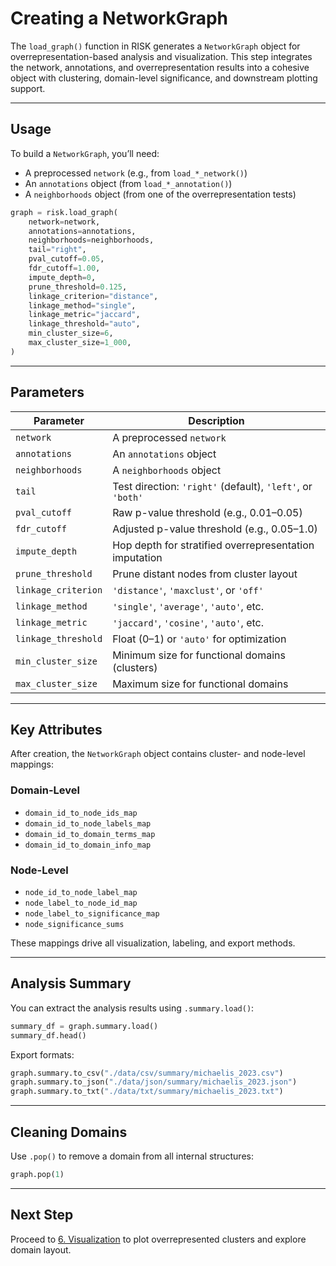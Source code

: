 # Creating a NetworkGraph

The `load_graph()` function in RISK generates a `NetworkGraph` object for overrepresentation-based analysis and visualization. This step integrates the network, annotations, and overrepresentation results into a cohesive object with clustering, domain-level significance, and downstream plotting support.

---

## Usage

To build a `NetworkGraph`, you’ll need:

- A preprocessed `network` (e.g., from `load_*_network()`)
- An `annotations` object (from `load_*_annotation()`)
- A `neighborhoods` object (from one of the overrepresentation tests)

```python
graph = risk.load_graph(
    network=network,
    annotations=annotations,
    neighborhoods=neighborhoods,
    tail="right",
    pval_cutoff=0.05,
    fdr_cutoff=1.00,
    impute_depth=0,
    prune_threshold=0.125,
    linkage_criterion="distance",
    linkage_method="single",
    linkage_metric="jaccard",
    linkage_threshold="auto",
    min_cluster_size=6,
    max_cluster_size=1_000,
)
```

---

## Parameters

| Parameter           | Description                                                |
| ------------------- | ---------------------------------------------------------- |
| `network`           | A preprocessed `network`                                   |
| `annotations`       | An `annotations` object                                    |
| `neighborhoods`     | A `neighborhoods` object                                   |
| `tail`              | Test direction: `'right'` (default), `'left'`, or `'both'` |
| `pval_cutoff`       | Raw p-value threshold (e.g., 0.01–0.05)                    |
| `fdr_cutoff`        | Adjusted p-value threshold (e.g., 0.05–1.0)                |
| `impute_depth`      | Hop depth for stratified overrepresentation imputation     |
| `prune_threshold`   | Prune distant nodes from cluster layout                    |
| `linkage_criterion` | `'distance'`, `'maxclust'`, or `'off'`                     |
| `linkage_method`    | `'single'`, `'average'`, `'auto'`, etc.                    |
| `linkage_metric`    | `'jaccard'`, `'cosine'`, `'auto'`, etc.                    |
| `linkage_threshold` | Float (0–1) or `'auto'` for optimization                   |
| `min_cluster_size`  | Minimum size for functional domains (clusters)             |
| `max_cluster_size`  | Maximum size for functional domains                        |

---

## Key Attributes

After creation, the `NetworkGraph` object contains cluster- and node-level mappings:

### Domain-Level

- `domain_id_to_node_ids_map`
- `domain_id_to_node_labels_map`
- `domain_id_to_domain_terms_map`
- `domain_id_to_domain_info_map`

### Node-Level

- `node_id_to_node_label_map`
- `node_label_to_node_id_map`
- `node_label_to_significance_map`
- `node_significance_sums`

These mappings drive all visualization, labeling, and export methods.

---

## Analysis Summary

You can extract the analysis results using `.summary.load()`:

```python
summary_df = graph.summary.load()
summary_df.head()
```

Export formats:

```python
graph.summary.to_csv("./data/csv/summary/michaelis_2023.csv")
graph.summary.to_json("./data/json/summary/michaelis_2023.json")
graph.summary.to_txt("./data/txt/summary/michaelis_2023.txt")
```

---

## Cleaning Domains

Use `.pop()` to remove a domain from all internal structures:

```python
graph.pop(1)
```

---

## Next Step

Proceed to [6. Visualization](./6_visualization.md) to plot overrepresented clusters and explore domain layout.
